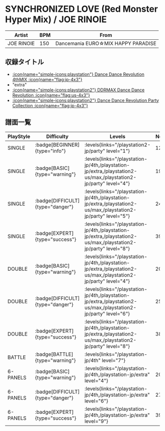 # SYNCHRONIZED LOVE (Red Monster Hyper Mix) / JOE RINOIE

|Artist|BPM|From|
|------|---|----|
|JOE RINOIE|150|Dancemania EURO☆MIX HAPPY PARADISE|

## 収録タイトル

- [:icon{name="simple-icons:playstation"} Dance Dance Revolution 4thMIX :icon{name="flag:jp-4x3"}](/playstation-jp/4th)
- "extra"
- [:icon{name="simple-icons:playstation2"} DDRMAX Dance Dance Revolution :icon{name="flag:us-4x3"}](/playstation2-us/max)
- [:icon{name="simple-icons:playstation2"} Dance Dance Revolution Party Collection :icon{name="flag:jp-4x3"}](/playstation2-jp/party)

## 譜面一覧

|PlayStyle|Difficulty|Levels|Notes|Movie|
|---------|----------|------|-----|-----|
|SINGLE| :badge[BEGINNER]{type="info"}| :levels{links="/playstation2-jp/party" level="1"}|121/0||
|SINGLE| :badge[BASIC]{type="warning"}| :levels{links="/playstation-jp/4th,/playstation-jp/extra,/playstation2-us/max,/playstation2-jp/party" level="4"}|196/0||
|SINGLE| :badge[DIFFICULT]{type="danger"}| :levels{links="/playstation-jp/4th,/playstation-jp/extra,/playstation2-us/max,/playstation2-jp/party" level="5"}|245/0||
|SINGLE| :badge[EXPERT]{type="success"}| :levels{links="/playstation-jp/4th,/playstation-jp/extra,/playstation2-us/max,/playstation2-jp/party" level="8"}|397/0||
|DOUBLE| :badge[BASIC]{type="warning"}| :levels{links="/playstation-jp/4th,/playstation-jp/extra,/playstation2-us/max,/playstation2-jp/party" level="4"}|208/0||
|DOUBLE| :badge[DIFFICULT]{type="danger"}| :levels{links="/playstation-jp/4th,/playstation-jp/extra,/playstation2-us/max,/playstation2-jp/party" level="6"}|250/0||
|DOUBLE| :badge[EXPERT]{type="success"}| :levels{links="/playstation-jp/4th,/playstation-jp/extra,/playstation2-us/max,/playstation2-jp/party" level="8"}|385/0||
|BATTLE| :badge[BATTLE]{type="warning"}| :levels{links="/playstation-jp/4th" level="7"}|||
|6-PANELS| :badge[BASIC]{type="warning"}| :levels{links="/playstation-jp/4th,/playstation-jp/extra" level="4"}|208/0||
|6-PANELS| :badge[DIFFICULT]{type="danger"}| :levels{links="/playstation-jp/4th,/playstation-jp/extra" level="6"}|273/0||
|6-PANELS| :badge[EXPERT]{type="success"}| :levels{links="/playstation-jp/4th,/playstation-jp/extra" level="9"}|396/0||
